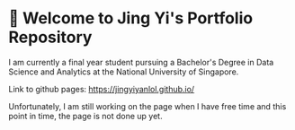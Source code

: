 # 👋 Welcome to Jing Yi's Portfolio Repository

I am currently a final year student pursuing a Bachelor's Degree in Data Science and Analytics at the National University of Singapore.

Link to github pages: https://jingyiyanlol.github.io/

Unfortunately, I am still working on the page when I have free time and this point in time, the page is not done up yet.


